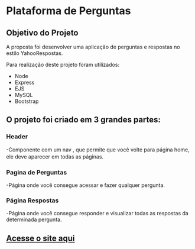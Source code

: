 # Plataforma de Perguntas



## Objetivo do Projeto

A proposta foi desenvolver uma aplicação de perguntas e respostas no estilo YahooRespostas.

Para  realização deste projeto foram utilizados:

* Node
* Express
* EJS
* MySQL
* Bootstrap

## O projeto foi criado em 3 grandes partes:

### Header

-Componente com um nav , que permite que você volte para página home, ele deve aparecer em todas as páginas.ㅤ

### Pagina de Perguntas

-Página onde você consegue acessar e fazer qualquer pergunta.

### Página Respostas

-Página onde você consegue responder e visualizar todas as respostas da determinada pergunta.


## [Acesse o site aqui](http://159.223.155.169)
